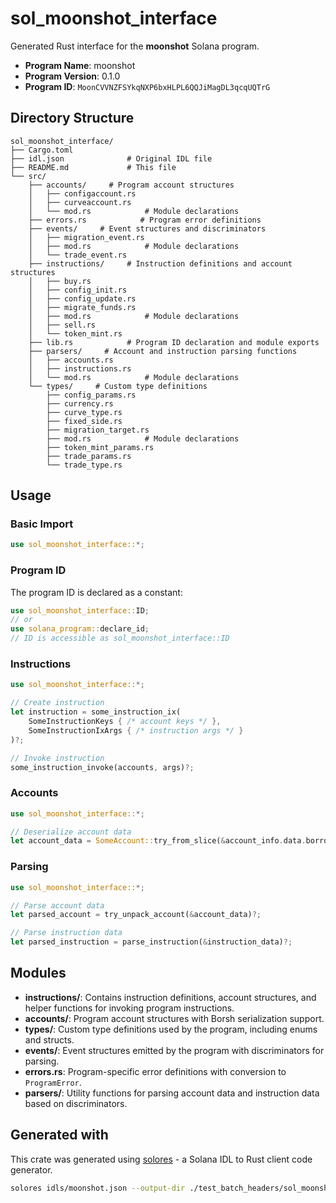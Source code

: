 # sol_moonshot_interface

Generated Rust interface for the **moonshot** Solana program.

- **Program Name**: moonshot
- **Program Version**: 0.1.0
- **Program ID**: `MoonCVVNZFSYkqNXP6bxHLPL6QQJiMagDL3qcqUQTrG`

## Directory Structure

```
sol_moonshot_interface/ 
├── Cargo.toml
├── idl.json              # Original IDL file
├── README.md             # This file
└── src/
    ├── accounts/     # Program account structures
    │   ├── configaccount.rs
    │   ├── curveaccount.rs
    │   └── mod.rs            # Module declarations
    ├── errors.rs            # Program error definitions
    ├── events/     # Event structures and discriminators
    │   ├── migration_event.rs
    │   ├── mod.rs            # Module declarations
    │   └── trade_event.rs
    ├── instructions/     # Instruction definitions and account structures
    │   ├── buy.rs
    │   ├── config_init.rs
    │   ├── config_update.rs
    │   ├── migrate_funds.rs
    │   ├── mod.rs            # Module declarations
    │   ├── sell.rs
    │   └── token_mint.rs
    ├── lib.rs            # Program ID declaration and module exports
    ├── parsers/     # Account and instruction parsing functions
    │   ├── accounts.rs
    │   ├── instructions.rs
    │   └── mod.rs            # Module declarations
    └── types/     # Custom type definitions
        ├── config_params.rs
        ├── currency.rs
        ├── curve_type.rs
        ├── fixed_side.rs
        ├── migration_target.rs
        ├── mod.rs            # Module declarations
        ├── token_mint_params.rs
        ├── trade_params.rs
        └── trade_type.rs

```

## Usage

### Basic Import

```rust
use sol_moonshot_interface::*;
```

### Program ID

The program ID is declared as a constant:

```rust
use sol_moonshot_interface::ID;
// or
use solana_program::declare_id;
// ID is accessible as sol_moonshot_interface::ID
```


### Instructions

```rust
use sol_moonshot_interface::*;

// Create instruction
let instruction = some_instruction_ix(
    SomeInstructionKeys { /* account keys */ },
    SomeInstructionIxArgs { /* instruction args */ }
)?;

// Invoke instruction  
some_instruction_invoke(accounts, args)?;
```

### Accounts

```rust
use sol_moonshot_interface::*;

// Deserialize account data
let account_data = SomeAccount::try_from_slice(&account_info.data.borrow())?;
```

### Parsing

```rust
use sol_moonshot_interface::*;

// Parse account data
let parsed_account = try_unpack_account(&account_data)?;

// Parse instruction data  
let parsed_instruction = parse_instruction(&instruction_data)?;
```

## Modules

- **instructions/**: Contains instruction definitions, account structures, and helper functions for invoking program instructions.
- **accounts/**: Program account structures with Borsh serialization support.
- **types/**: Custom type definitions used by the program, including enums and structs.
- **events/**: Event structures emitted by the program with discriminators for parsing.
- **errors.rs**: Program-specific error definitions with conversion to `ProgramError`.
- **parsers/**: Utility functions for parsing account data and instruction data based on discriminators.

## Generated with

This crate was generated using [solores](https://github.com/cpkt9762/solores) - a Solana IDL to Rust client code generator.

```bash
solores idls/moonshot.json --output-dir ./test_batch_headers/sol_moonshot_interface --output-crate-name sol_moonshot_interface
```
